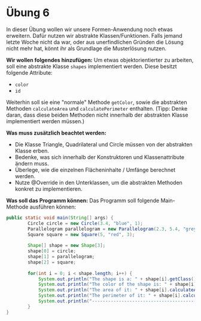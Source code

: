 # Übung 6

In dieser Übung wollen wir unsere Formen-Anwendung noch etwas erweitern. Dafür nutzen wir abstrakte Klassen/Funktionen.
Falls jemand letzte Woche nicht da war, oder aus unerfindlichen Gründen die Lösung nicht mehr hat, könnt ihr als Grundlage die Musterlösung nutzen.

**Wir wollen folgendes hinzufügen:** 
Um etwas objektorientierter zu arbeiten, soll eine abstrakte Klasse `shapes` implementiert werden. Diese besitzt folgende Attribute:
- `color`
- `id`

Weiterhin soll sie eine "normale" Methode `getColor`, sowie die abstrakten Methoden `calculateArea` und `calculatePerimeter` enthalten. (Tipp: Denke daran, dass diese beiden Methoden nicht innerhalb der abstrakten Klasse implementiert werden müssen.)

**Was muss zusätzlich beachtet werden:**
- Die Klasse Triangle, Quadrilateral und Circle müssen von der abstrakten Klasse erben.
- Bedenke, was sich innerhalb der Konstruktoren und Klassenattribute ändern muss.
- Überlege, wie die einzelnen Flächeninhalte / Umfänge berechnet werden.
- Nutze @Override in den Unterklassen, um die abstrakten Methoden konkret zu implementieren.

**Was soll das Programm können:**
Das Programm soll folgende Main-Methode ausführen können:
```java
public static void main(String[] args) {
		Circle circle = new Circle(3.4, "blue", 1);
		Parallelogram parallelogram = new Parallelogram(2.3, 5.4, "grey", 2, 2.4);
		Square square = new Square(5, "red", 3);
		
		Shape[] shape = new Shape[3];
		shape[0] = circle;
		shape[1] = parallelogram;
		shape[2] = square;
		
		for(int i = 0; i < shape.length; i++) {
			System.out.println("The shape is a: " + shape[i].getClass());
			System.out.println("The color of the shape is: " + shape[i].printColor());
			System.out.println("The area of it: " + shape[i].calculateArea());
			System.out.println("The perimeter of it: " + shape[i].calculatePerimeter());
			System.out.println("---------------------------------------------");
		}
}
```

